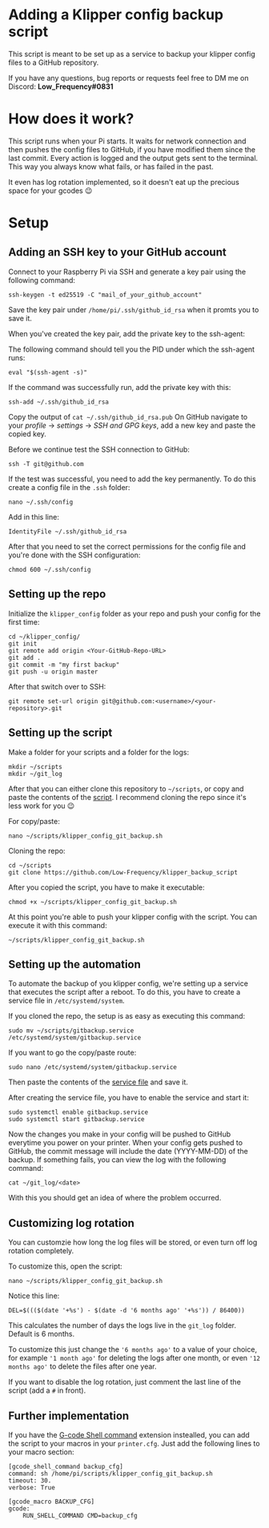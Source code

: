 # Adding a Klipper config backup script

This script is meant to be set up as a service to backup your klipper config files to a GitHub repository.

If you have any questions, bug reports or requests feel free to DM me on Discord: **Low_Frequency#0831**

# How does it work?

This script runs when your Pi starts. It waits for network connection and then pushes the config files to GitHub, if you have modified them since the last commit. Every action is logged and the output gets sent to the terminal. This way you always know what fails, or has failed in the past.

It even has log rotation implemented, so it doesn't eat up the precious space for your gcodes 😉

# Setup

## Adding an SSH key to your GitHub account

Connect to your Raspberry Pi via SSH and generate a key pair using the following command: 

```shell
ssh-keygen -t ed25519 -C "mail_of_your_github_account"
```

Save the key pair under `/home/pi/.ssh/github_id_rsa` when it promts you to save it.

When you've created the key pair, add the private key to the ssh-agent:

The following command should tell you the PID under which the ssh-agent runs:
```shell
eval "$(ssh-agent -s)"
```
If the command was successfully run, add the private key with this:
```shell
ssh-add ~/.ssh/github_id_rsa
```

Copy the output of `cat ~/.ssh/github_id_rsa.pub`
On GitHub navigate to your *profile* -> *settings* -> *SSH and GPG keys*, add a new key and paste the copied key.

Before we continue test the SSH connection to GitHub:

```shell
ssh -T git@github.com
```

If the test was successful, you need to add the key permanently. To do this create a config file in the `.ssh` folder:

```shell
nano ~/.ssh/config
```

Add in this line:

```shell
IdentityFile ~/.ssh/github_id_rsa
```

After that you need to set the correct permissions for the config file and you're done with the SSH configuration:

```shell
chmod 600 ~/.ssh/config
```

## Setting up the repo

Initialize the `klipper_config` folder as your repo and push your config for the first time:
```shell
cd ~/klipper_config/
git init
git remote add origin <Your-GitHub-Repo-URL>
git add .
git commit -m "my first backup"
git push -u origin master
```
After that switch over to SSH:

```shell
git remote set-url origin git@github.com:<username>/<your-repository>.git
```

## Setting up the script

Make a folder for your scripts and a folder for the logs:

```shell
mkdir ~/scripts
mkdir ~/git_log
```

After that you can either clone this repository to `~/scripts`, or copy and paste the contents of the [script](klipper_config_git_backup.sh). I recommend cloning the repo since it's less work for you :wink:

For copy/paste:
```shell
nano ~/scripts/klipper_config_git_backup.sh
```

Cloning the repo:
```shell
cd ~/scripts
git clone https://github.com/Low-Frequency/klipper_backup_script
```

After you copied the script, you have to make it executable:
```shell
chmod +x ~/scripts/klipper_config_git_backup.sh
```

At this point you're able to push your klipper config with the script. You can execute it with this command:
```shell
~/scripts/klipper_config_git_backup.sh
```

## Setting up the automation

To automate the backup of you klipper config, we're setting up a service that executes the script after a reboot. To do this, you have to create a service file in `/etc/systemd/system`.

If you cloned the repo, the setup is as easy as executing this command:
```shell
sudo mv ~/scripts/gitbackup.service /etc/systemd/system/gitbackup.service
```

If you want to go the copy/paste route:
```shell
sudo nano /etc/systemd/system/gitbackup.service
```

Then paste the contents of the [service file](gitbackup.service) and save it.

After creating the service file, you have to enable the service and start it:
```shell
sudo systemctl enable gitbackup.service
sudo systemctl start gitbackup.service
```

Now the changes you make in your config will be pushed to GitHub everytime you power on your printer.
When your config gets pushed to GitHub, the commit message will include the date (YYYY-MM-DD) of the backup.
If something fails, you can view the log with the following command:
```shell
cat ~/git_log/<date>
```

With this you should get an idea of where the problem occurred.

## Customizing log rotation

You can customzie how long the log files will be stored, or even turn off log rotation completely.

To customize this, open the script:
```shell
nano ~/scripts/klipper_config_git_backup.sh
```

Notice this line:
```shell
DEL=$((($(date '+%s') - $(date -d '6 months ago' '+%s')) / 86400))
```

This calculates the number of days the logs live in the `git_log` folder. Default is 6 months.

To customize this just change the `'6 months ago'` to a value of your choice, for example `'1 month ago'` for deleting the logs after one month, or even `'12 months ago'` to delete the files after one year.

If you want to disable the log rotation, just comment the last line of the script (add a `#` in front).

## Further implementation

If you have the [G-code Shell command](https://github.com/th33xitus/kiauh/blob/master/docs/gcode_shell_command.md) extension instealled, you can add the script to your macros in your `printer.cfg`. Just add the following lines to your macro section:
```shell
[gcode_shell_command backup_cfg]
command: sh /home/pi/scripts/klipper_config_git_backup.sh
timeout: 30.
verbose: True

[gcode_macro BACKUP_CFG]
gcode:
    RUN_SHELL_COMMAND CMD=backup_cfg
```
